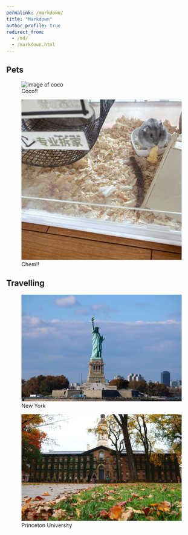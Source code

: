 ```yaml
---
permalink: /markdown/
title: "Markdown"
author_profile: true
redirect_from: 
  - /md/
  - /markdown.html
---
```


## Pets

<figure>
  <img src="/images/coco.jpg" alt="image of coco">
  <figcaption>Coco!!</figcaption>
</figure>

<figure>
  <img src="/images/chem.jpg" alt="image of chem">
  <figcaption>Chem!!</figcaption>
</figure>

## Travelling

<figure>
  <img src="/images/new_york.jpg" alt="new york">
  <figcaption>New York</figcaption>
</figure>

<figure>
  <img src="/images/princeton.jpg" alt="princeton">
  <figcaption>Princeton University</figcaption>
</figure>